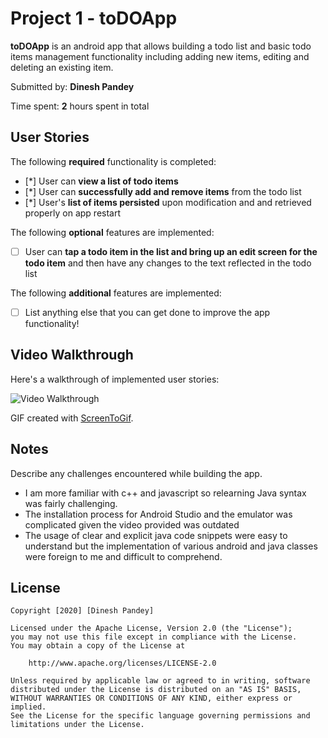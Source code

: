 # Project 1 - toDOApp

**toDOApp** is an android app that allows building a todo list and basic todo items management functionality including adding new items, editing and deleting an existing item.

Submitted by: **Dinesh Pandey**

Time spent: **2** hours spent in total

## User Stories

The following **required** functionality is completed:

* [*] User can **view a list of todo items**
* [*] User can **successfully add and remove items** from the todo list
* [*] User's **list of items persisted** upon modification and and retrieved properly on app restart

The following **optional** features are implemented:

* [ ] User can **tap a todo item in the list and bring up an edit screen for the todo item** and then have any changes to the text reflected in the todo list

The following **additional** features are implemented:

* [ ] List anything else that you can get done to improve the app functionality!

## Video Walkthrough

Here's a walkthrough of implemented user stories:

<img src='https://imgur.com/a/af5GvXu' title='Video Walkthrough' width='' alt='Video Walkthrough' />

GIF created with [ScreenToGif](https://www.screentogif.com/).

## Notes

Describe any challenges encountered while building the app.

* I am more familiar with c++ and javascript so relearning Java syntax was fairly challenging.
* The installation process for Android Studio and the emulator was complicated given the video provided was outdated
* The usage of clear and explicit java code snippets were easy to understand but the implementation of various android and java classes were foreign to me and difficult to comprehend. 

## License

    Copyright [2020] [Dinesh Pandey]

    Licensed under the Apache License, Version 2.0 (the "License");
    you may not use this file except in compliance with the License.
    You may obtain a copy of the License at

        http://www.apache.org/licenses/LICENSE-2.0

    Unless required by applicable law or agreed to in writing, software
    distributed under the License is distributed on an "AS IS" BASIS,
    WITHOUT WARRANTIES OR CONDITIONS OF ANY KIND, either express or implied.
    See the License for the specific language governing permissions and
    limitations under the License.
